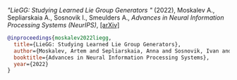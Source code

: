 *"LieGG: Studying Learned Lie Group Generators "* (2022), Moskalev A., Sepliarskaia A., Sosnovik I., Smeulders A.,  *Advances in Neural Information Processing Systems (NeurIPS)*, [[arXiv]](https://arxiv.org/abs/2210.04345)

```bibtex
@inproceedings{moskalev2022liegg,
  title={LieGG: Studying Learned Lie Group Generators},
  author={Moskalev, Artem and Sepliarskaia, Anna and Sosnovik, Ivan and Smeulders, Arnold},
  booktitle={Advances in Neural Information Processing Systems},
  year={2022}
}
```
